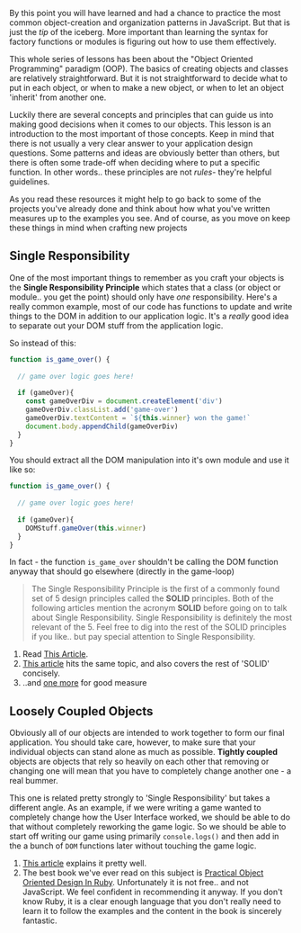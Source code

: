 By this point you will have learned and had a chance to practice the most common object-creation and organization patterns in JavaScript.  But that is just the _tip_ of the iceberg. More important than learning the syntax for factory functions or modules is figuring out how to use them effectively.

This whole series of lessons has been about the "Object Oriented Programming" paradigm (OOP).  The basics of creating objects and classes are relatively straightforward. But it is not straightforward to decide what to put in each object, or when to make a new object, or when to let an object 'inherit' from another one.

Luckily there are several concepts and principles that can guide us into making good decisions when it comes to our objects.  This lesson is an introduction to the most important of those concepts.  Keep in mind that there is not usually a very clear answer to your application design questions.  Some patterns and ideas are obviously better than others, but there is often some trade-off when deciding where to put a specific function. In other words.. these principles are not _rules_- they're helpful guidelines.  

As you read these resources it might help to go back to some of the projects you've already done and think about how what you've written measures up to the examples you see.  And of course, as you move on keep these things in mind when crafting new projects

## Single Responsibility

One of the most important things to remember as you craft your objects is the __Single Responsibility Principle__ which states that a class (or object or module.. you get the point) should only have _one_ responsibility.  Here's a really common example, most of our code has functions to update and write things to the DOM in addition to our application logic.  It's a _really_ good idea to separate out your DOM stuff from the application logic.

So instead of this:

~~~javascript
function is_game_over() {
  
  // game over logic goes here!
  
  if (gameOver){
    const gameOverDiv = document.createElement('div')
    gameOverDiv.classList.add('game-over')
	gameOverDiv.textContent = `${this.winner} won the game!`
    document.body.appendChild(gameOverDiv)
  }
}
~~~

You should extract all the DOM manipulation into it's own module and use it like so:

~~~javascript
function is_game_over() {
  
  // game over logic goes here!
  
  if (gameOver){
    DOMStuff.gameOver(this.winner)
  }
}
~~~

In fact - the function `is_game_over` shouldn't be calling the DOM function anyway that should go elsewhere (directly in the game-loop)

> The Single Responsibility Principle is the first of a commonly found set of 5 design principles called the __SOLID__ principles.   Both of the following articles mention the acronym __SOLID__ before going on to talk about Single Responsibility.  Single Responsibility is definitely the most relevant of the 5.  Feel free to dig into the rest of the SOLID principles if you like.. but pay special attention to Single Responsibility.

1. Read [This Article](http://aspiringcraftsman.com/2011/12/08/solid-javascript-single-responsibility-principle/).
2. [This article](https://thefullstack.xyz/solid-javascript/) hits the same topic, and also covers the rest of 'SOLID' concisely.
3. ..and [one more](https://medium.com/@cramirez92/s-o-l-i-d-the-first-5-priciples-of-object-oriented-design-with-javascript-790f6ac9b9fa) for good measure



## Loosely Coupled Objects

Obviously all of our objects are intended to work together to form our final application.  You should take care, however, to make sure that your individual objects can stand alone as much as possible. __Tightly coupled__ objects are objects that rely so heavily on each other that removing or changing one will mean that you have to completely change another one - a real bummer.

This one is related pretty strongly to 'Single Responsibility' but takes a different angle.  As an example, if we were writing a game wanted to completely change how the User Interface worked, we should be able to do that without completely reworking the game logic.  So we should be able to start off writing our game using primarily `console.logs()` and then add in the a bunch of `DOM` functions later without touching the game logic.

1. [This article](https://www.innoarchitech.com/scalable-maintainable-javascript-coupling/) explains it pretty well.
2. The best book we've ever read on this subject is [Practical Object Oriented Design In Ruby](http://www.poodr.com/).  Unfortunately it is not free.. and not JavaScript.  We feel confident in recommending it anyway.  If you don't know Ruby, it is a clear enough language that you don't really need to learn it to follow the examples and the content in the book is sincerely fantastic.
